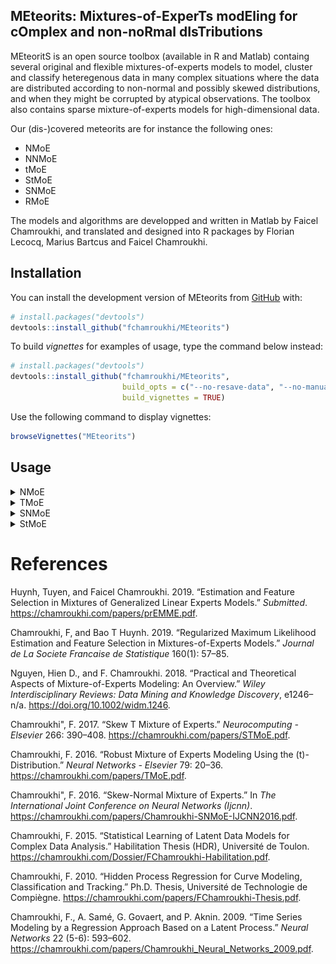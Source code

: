
<!-- README.md is generated from README.Rmd. Please edit that file -->

<!-- badges: start -->

<!-- badges: end -->

## **MEteorits:** Mixtures-of-ExperTs modEling for cOmplex and non-noRmal dIsTributions

MEteoritS is an open source toolbox (available in R and Matlab) containg
several original and flexible mixtures-of-experts models to model,
cluster and classify heteregenous data in many complex situations where
the data are distributed according to non-normal and possibly skewed
distributions, and when they might be corrupted by atypical
observations. The toolbox also contains sparse mixture-of-experts models
for high-dimensional data.

Our (dis-)covered meteorits are for instance the following ones:

  - NMoE
  - NNMoE
  - tMoE
  - StMoE
  - SNMoE
  - RMoE

The models and algorithms are developped and written in Matlab by Faicel
Chamroukhi, and translated and designed into R packages by Florian
Lecocq, Marius Bartcus and Faicel Chamroukhi.

## Installation

You can install the development version of MEteorits from
[GitHub](https://github.com/fchamroukhi/MEteorits) with:

``` r
# install.packages("devtools")
devtools::install_github("fchamroukhi/MEteorits")
```

To build *vignettes* for examples of usage, type the command below
instead:

``` r
# install.packages("devtools")
devtools::install_github("fchamroukhi/MEteorits", 
                         build_opts = c("--no-resave-data", "--no-manual"), 
                         build_vignettes = TRUE)
```

Use the following command to display vignettes:

``` r
browseVignettes("MEteorits")
```

## Usage

<details>

<summary>NMoE</summary>

``` r
# (fyi: NMoE is for  the standard normal mixture-of-experts model)

library(meteorits)

data("simulatedstructureddata")

K <- 2 # Number of regimes (mixture components)
p <- 1 # Dimension of beta (order of the polynomial regressors)
q <- 1 # Dimension of w (order of the logistic regression: to be set to 1 for segmentation)

n_tries <- 1
max_iter <- 1500
threshold <- 1e-5
verbose <- TRUE
verbose_IRLS <- FALSE

nmoe <- emNMoE(simulatedstructureddata$X, matrix(simulatedstructureddata$Y), K, p, q, n_tries, max_iter, threshold, verbose, verbose_IRLS)

nmoe$plot()
```

<img src="man/figures/README-unnamed-chunk-5-1.png" style="display: block; margin: auto;" /><img src="man/figures/README-unnamed-chunk-5-2.png" style="display: block; margin: auto;" /><img src="man/figures/README-unnamed-chunk-5-3.png" style="display: block; margin: auto;" /><img src="man/figures/README-unnamed-chunk-5-4.png" style="display: block; margin: auto;" />

</details>

<details>

<summary>TMoE</summary>

``` r
library(meteorits)

data("simulatedstructureddata")

K <- 2 # Number of regimes (mixture components)
p <- 1 # Dimension of beta (order of the polynomial regressors)
q <- 1 # Dimension of w (order of the logistic regression: to be set to 1 for segmentation)

n_tries <- 1
max_iter <- 1500
threshold <- 1e-5
verbose <- TRUE
verbose_IRLS <- FALSE

tmoe <- emTMoE(simulatedstructureddata$X, matrix(simulatedstructureddata$Y), K, p, q, n_tries, max_iter, threshold, verbose, verbose_IRLS)

tmoe$plot()
```

<img src="man/figures/README-unnamed-chunk-6-1.png" style="display: block; margin: auto;" /><img src="man/figures/README-unnamed-chunk-6-2.png" style="display: block; margin: auto;" /><img src="man/figures/README-unnamed-chunk-6-3.png" style="display: block; margin: auto;" /><img src="man/figures/README-unnamed-chunk-6-4.png" style="display: block; margin: auto;" />

</details>

<details>

<summary>SNMoE</summary>

``` r
library(meteorits)

data("simulatedstructureddata")

K <- 2 # Number of regimes (mixture components)
p <- 1 # Dimension of beta (order of the polynomial regressors)
q <- 1 # Dimension of w (order of the logistic regression: to be set to 1 for segmentation)

n_tries <- 1
max_iter <- 1500
threshold <- 1e-6
verbose <- TRUE
verbose_IRLS <- FALSE

snmoe <- emSNMoE(simulatedstructureddata$X, matrix(simulatedstructureddata$Y), 
                 K, p, q, n_tries, max_iter, threshold, verbose, verbose_IRLS)

snmoe$plot()
```

<img src="man/figures/README-unnamed-chunk-7-1.png" style="display: block; margin: auto;" /><img src="man/figures/README-unnamed-chunk-7-2.png" style="display: block; margin: auto;" /><img src="man/figures/README-unnamed-chunk-7-3.png" style="display: block; margin: auto;" /><img src="man/figures/README-unnamed-chunk-7-4.png" style="display: block; margin: auto;" />

</details>

<details>

<summary>StMoE</summary>

``` r
library(meteorits)

data("simulatedstructureddata")

K <- 2 # Number of regimes (mixture components)
p <- 1 # Dimension of beta (order of the polynomial regressors)
q <- 1 # Dimension of w (order of the logistic regression: to be set to 1 for segmentation)

n_tries <- 1
max_iter <- 1500
threshold <- 1e-5
verbose <- TRUE
verbose_IRLS <- FALSE

stmoe <- emStMoE(simulatedstructureddata$X, matrix(simulatedstructureddata$Y), 
                 K, p, q, n_tries, max_iter, threshold, verbose, verbose_IRLS)

stmoe$plot()
```

<img src="man/figures/README-unnamed-chunk-8-1.png" style="display: block; margin: auto;" /><img src="man/figures/README-unnamed-chunk-8-2.png" style="display: block; margin: auto;" /><img src="man/figures/README-unnamed-chunk-8-3.png" style="display: block; margin: auto;" /><img src="man/figures/README-unnamed-chunk-8-4.png" style="display: block; margin: auto;" />

</details>

# References

<div id="refs" class="references">

<div id="ref-item9">

Huynh, Tuyen, and Faicel Chamroukhi. 2019. “Estimation and Feature
Selection in Mixtures of Generalized Linear Experts Models.”
*Submitted*. <https://chamroukhi.com/papers/prEMME.pdf>.

</div>

<div id="ref-item1">

Chamroukhi, F, and Bao T Huynh. 2019. “Regularized Maximum Likelihood
Estimation and Feature Selection in Mixtures-of-Experts Models.”
*Journal de La Societe Francaise de Statistique* 160(1): 57–85.

</div>

<div id="ref-item2">

Nguyen, Hien D., and F. Chamroukhi. 2018. “Practical and Theoretical
Aspects of Mixture-of-Experts Modeling: An Overview.” *Wiley
Interdisciplinary Reviews: Data Mining and Knowledge Discovery*,
e1246–n/a. <https://doi.org/10.1002/widm.1246>.

</div>

<div id="ref-item3">

Chamroukhi", F. 2017. “Skew T Mixture of Experts.” *Neurocomputing -
Elsevier* 266: 390–408. <https://chamroukhi.com/papers/STMoE.pdf>.

</div>

<div id="ref-item8">

Chamroukhi, F. 2016. “Robust Mixture of Experts Modeling Using the
\(t\)-Distribution.” *Neural Networks - Elsevier* 79: 20–36.
<https://chamroukhi.com/papers/TMoE.pdf>.

</div>

<div id="ref-item4">

Chamroukhi", F. 2016. “Skew-Normal Mixture of Experts.” In *The
International Joint Conference on Neural Networks (Ijcnn)*.
<https://chamroukhi.com/papers/Chamroukhi-SNMoE-IJCNN2016.pdf>.

</div>

<div id="ref-item6">

Chamroukhi, F. 2015. “Statistical Learning of Latent Data Models for
Complex Data Analysis.” Habilitation Thesis (HDR), Université de Toulon.
<https://chamroukhi.com/Dossier/FChamroukhi-Habilitation.pdf>.

</div>

<div id="ref-item5">

Chamroukhi, F. 2010. “Hidden Process Regression for Curve Modeling,
Classification and Tracking.” Ph.D. Thesis, Université de Technologie de
Compiègne. <https://chamroukhi.com/papers/FChamroukhi-Thesis.pdf>.

</div>

<div id="ref-item7">

Chamroukhi, F., A. Samé, G. Govaert, and P. Aknin. 2009. “Time Series
Modeling by a Regression Approach Based on a Latent Process.” *Neural
Networks* 22 (5-6): 593–602.
<https://chamroukhi.com/papers/Chamroukhi_Neural_Networks_2009.pdf>.

</div>

</div>
